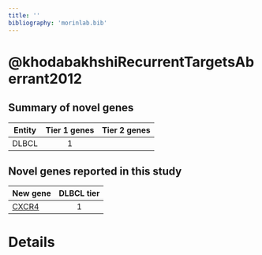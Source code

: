```yaml
---
title: ''
bibliography: 'morinlab.bib'
---
```


# @khodabakhshiRecurrentTargetsAberrant2012
## Summary of novel genes

|Entity| Tier 1 genes| Tier 2 genes|
|:-:|:-:|:-:|
|DLBCL|1||

## Novel genes reported in this study

|New gene|DLBCL tier|
|:-|:-:|
|[CXCR4](CXCR4)|1 |

# Details

